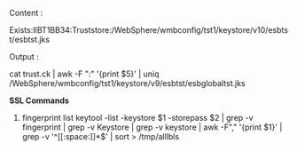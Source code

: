 Content :

Exists:IIBT1BB34:Truststore:/WebSphere/wmbconfig/tst1/keystore/v10/esbtst/esbtst.jks

Output :

cat trust.ck | awk -F ":" '{print $5}' | uniq
/WebSphere/wmbconfig/tst1/keystore/v9/esbtst/esbglobaltst.jks

**SSL Commands**

1. fingerprint list
keytool -list -keystore $1 -storepass $2 | grep -v fingerprint | grep -v Keystore | grep -v keystore | awk -F"," '{print $1}' | grep -v '^[[:space:]]*$' | sort > /tmp/alllbls


